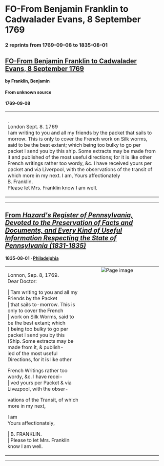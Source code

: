 
# FO-From Benjamin Franklin to Cadwalader Evans, 8 September 1769

### 2 reprints from 1769-09-08 to 1835-08-01

## [FO-From Benjamin Franklin to Cadwalader Evans, 8 September 1769](https://founders.archives.gov/documents/Franklin/01-16-02-0114)

#### by Franklin, Benjamin

#### From unknown source

#### 1769-09-08

<table style="width: 100%;"><tr><td style="width: 50%">

,  
London Sept. 8. 1769  
I am writing to you and all my friends by the packet that sails to morrow. This is only to cover the French work on Silk worms, said to be the best extant; which being too bulky to go per packet I send you by this ship. Some extracts may be made from it and published of the most useful directions; for it is like other French writings rather too wordy, &amp;c. I have received yours per packet and via Liverpool, with the observations of the transit of which more in my next. I am, Yours affectionately  
B. Franklin.  
Please let Mrs. Franklin know I am well.
</td></tr></table>

---

## [From _Hazard's Register of Pennsylvania, Devoted to the Preservation of Facts and Documents, and Every Kind of Useful Information Respecting the State of Pennsylvania (1831-1835)_](https://archive.org/details/sim_hazards-register-of-pennsylvania_1835-08-01_16_5/page/n1/mode/1up?view=theater)

#### 1835-08-01 &middot; [Philadelphia](http://dbpedia.org/resource/Philadelphia)

<table style="width: 100%;"><tr><td style="width: 50%">

  
  
Lonnon, Sep. 8, 1769.  
Dear Doctor:  
  
| Tam writing to you and all my Friends by the Packet  
| that sails to-morrow. This is only to cover the French  
| work on Silk Worms, said to be the best extant; which  
} being too bulky to go per packet I send you by this  
)Ship. Some extracts may be made from it, &amp; publish-  
ied of the most useful Directions, for it is like other  
  
French Writings rather too wordy, &amp;c. I have recei-  
| ved yours per Packet &amp; via Livezpool, with the obser-  
  
vations of the Transit, of which more in my next,  
  
I am  
Yours affectionately,  
  
| B. FRANKLIN.  
| Please to let Mrs. Franklin know I am well.
</td><td style="width: 50%; max-height: 75%; margin: auto; display: block;">
<img alt="Page image" src="https://iiif.archive.org/iiif/sim_hazards-register-of-pennsylvania_1835-08-01_16_5&#0036;1/pct:54.910714,35.430343,34.742647,16.174325/600,/0/default.jpg"/>
</td>
</tr></table>

---

